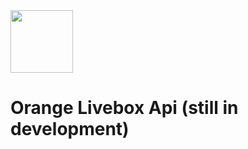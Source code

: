 <img src="https://c.woopic.com/logo-orange.png" width="100px">
<h1>Orange Livebox Api (still in development)</h1>
